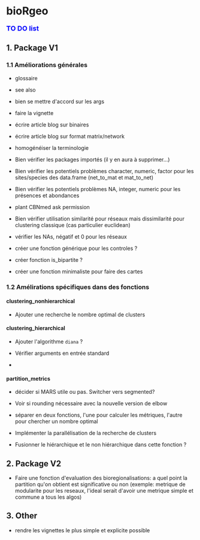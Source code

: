 # bioRgeo

**<span style="color:blue"><font size="4">TO DO list</span></font>**

## 1. Package V1

### 1.1 Améliorations générales

* glossaire

* see also

* bien se mettre d'accord sur les args

* faire la vignette

* écrire article blog sur binaires

* écrire article blog sur format matrix/network

* homogénéiser la terminologie

* Bien vérifier les packages importés (il y en aura à supprimer...)

* Bien vérifier les potentiels problèmes character, numeric, factor pour les sites/species des data.frame (net_to_mat et mat_to_net)  

* Bien vérifier les potentiels problèmes NA, integer, numeric pour les présences et abondances

* plant CBNmed ask permission 

* Bien vérifier utilisation similarité pour réseaux mais dissimilarité pour clustering classique (cas particulier euclidean)

* vérifier les NAs, négatif et 0 pour les réseaux

* créer une fonction générique pour les controles ?

* créer fonction is_bipartite ?

* créer une fonction minimaliste pour faire des cartes


### 1.2 Amélirations spécifiques dans des fonctions


#### clustering_nonhierarchical

* Ajouter une recherche le nombre optimal de clusters

#### clustering_hierarchical

* Ajouter l'algorithme `diana` ?

* Vérifier arguments en entrée standard

* 

#### partition_metrics

* décider si MARS utile ou pas. Switcher vers segmented?

* Voir si rounding nécessaire avec la nouvelle version de elbow

* séparer en deux fonctions, l'une pour calculer les métriques, l'autre pour chercher un nombre optimal

* Implémenter la parallélisation de la recherche de clusters 

* Fusionner le hiérarchique et le non hiérarchique dans cette fonction ?

## 2. Package V2

* Faire une fonction d'evaluation des bioregionalisations: a quel point la partition qu'on obtient est significative ou non (exemple: metrique de modularite pour les reseaux, l'ideal serait d'avoir une metrique simple et commune a tous les algos)

## 3. Other

* rendre les vignettes le plus simple et explicite possible

